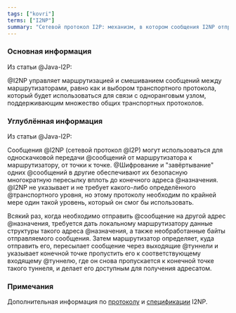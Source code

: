 ```yaml
---
tags: ["kovri"]
terms: ["I2NP"]
summary: "Сетевой протокол I2P: механизм, в котором сообщения I2NP отправляются в сетях I2P"
---
```


### Основная информация

Из статьи @Java-I2P:

>
@I2NP управляет маршрутизацией и смешиванием сообщений между маршрутизаторами, равно как и выбором транспортного протокола, который будет использоваться для связи с одноранговым узлом, поддерживающим множество общих транспортных протоколов.

### Углублённая информация

Из статьи @Java-I2P:

>
Сообщения @I2NP (сетевой протокол @I2P) могут использоваться для односкачковой передачи @сообщений от маршрутизатора к маршрутизатору, от точки к точке. @Шифрование и "завёртывание" одних @сообщений в другие обеспечивают их безопасную многократную пересылку вплоть до конечного адреса @назначения. @I2NP не указывает и не требует какого-либо определённого @транспортного уровня, но этому протоколу необходим по крайней мере один такой уровень, который он смог бы использовать.

>
Всякий раз, когда необходимо отправить @сообщение на другой адрес @назначения, требуется дать локальному маршрутизатору данные структуры такого адреса @назначения, а также необработанные байты отправляемого сообщения. Затем маршрутизатор определяет, куда отправить его, пересылает сообщение через выходящие @туннели и указывает конечной точке пропустить его к соответствующему входящему @туннелю, где он снова пропускается к конечной точке такого туннеля, и делает его доступным для получения адресатом.

### Примечания

Дополнительная информация по [протоколу](https://geti2p.net/en/docs/protocol/i2np) и [спецификации](https://geti2p.net/spec/i2np) I2NP.
